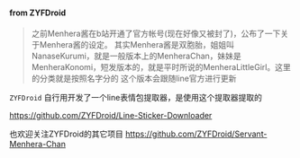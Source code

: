 #### from ZYFDroid

> 之前Menhera酱在b站开通了官方帐号(现在好像又被封了)，公布了一下关于Menhera酱的设定。
> 其实Menhera酱是双胞胎，姐姐叫NanaseKurumi，就是一般版本上的MenheraChan，妹妹是MenheraKonomi，短发版本的，就是平时所说的MenheraLittleGirl。这里的分类就是按照名字分的
>这个版本会跟随line官方进行更新


`ZYFDroid` 自行用开发了一个line表情包提取器，是使用这个提取器提取的

https://github.com/ZYFDroid/Line-Sticker-Downloader

也欢迎关注ZYFDroid的其它项目
https://github.com/ZYFDroid/Servant-Menhera-Chan